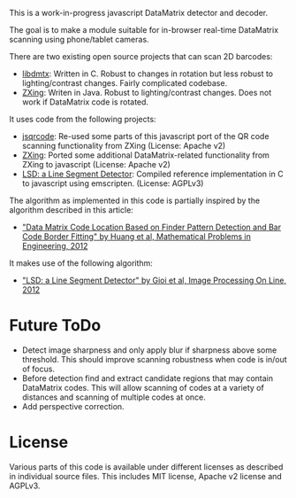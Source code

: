 
This is a work-in-progress javascript DataMatrix detector and decoder.

The goal is to make a module suitable for in-browser real-time DataMatrix scanning using phone/tablet cameras.

There are two existing open source projects that can scan 2D barcodes:

* [libdmtx](http://libdmtx.sourceforge.net/): Written in C. Robust to changes in rotation but less robust to lighting/contrast changes. Fairly complicated codebase.
* [ZXing](https://github.com/zxing/zxing): Writen in Java. Robust to lighting/contrast changes. Does not work if DataMatrix code is rotated. 

It uses code from the following projects:

* [jsqrcode](https://github.com/LazarSoft/jsqrcode): Re-used some parts of this javascript port of the QR code scanning functionality from ZXing (License: Apache v2)
* [ZXing](https://github.com/zxing/zxing): Ported some additional DataMatrix-related functionality from ZXing to javascript (License: Apache v2)
* [LSD: a Line Segment Detector](http://www.ipol.im/pub/art/2012/gjmr-lsd/): Compiled reference implementation in C to javascript using emscripten. (License: AGPLv3)

The algorithm as implemented in this code is partially inspired by the algorithm described in this article:

* ["Data Matrix Code Location Based on Finder Pattern Detection and Bar Code Border Fitting" by Huang et al, Mathematical Problems in Engineering, 2012](http://www.hindawi.com/journals/mpe/2012/515296/)

It makes use of the following algorithm:

* ["LSD: a Line Segment Detector" by Gioi et al, Image Processing On Line, 2012](http://dx.doi.org/10.5201/ipol.2012.gjmr-lsd)
 

# Future ToDo

* Detect image sharpness and only apply blur if sharpness above some threshold. This should improve scanning robustness when code is in/out of focus.
* Before detection find and extract candidate regions that may contain DataMatrix codes. This will allow scanning of codes at a variety of distances and scanning of multiple codes at once.
* Add perspective correction.

# License

Various parts of this code is available under different licenses as described in individual source files. This includes MIT license, Apache v2 license and AGPLv3. 
